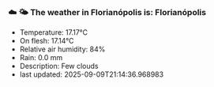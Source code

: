 ### ☁️ 🌤️  The weather in Florianópolis is: Florianópolis

- Temperature: 17.17°C
- On flesh: 17.14°C
- Relative air humidity: 84%
- Rain: 0.0 mm
- Description: Few clouds
- last updated: 2025-09-09T21:14:36.968983
